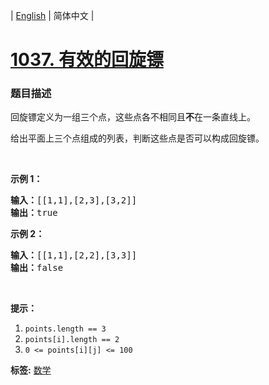 | [English](README_EN.md) | 简体中文 |

# [1037. 有效的回旋镖](https://leetcode-cn.com/problems/valid-boomerang)
 ### 题目描述
<p>回旋镖定义为一组三个点，这些点各不相同且<strong>不</strong>在一条直线上。</p>

<p>给出平面上三个点组成的列表，判断这些点是否可以构成回旋镖。</p>

<p>&nbsp;</p>

<p><strong>示例 1：</strong></p>

<pre><strong>输入：</strong>[[1,1],[2,3],[3,2]]
<strong>输出：</strong>true
</pre>

<p><strong>示例 2：</strong></p>

<pre><strong>输入：</strong>[[1,1],[2,2],[3,3]]
<strong>输出：</strong>false</pre>

<p>&nbsp;</p>

<p><strong>提示：</strong></p>

<ol>
	<li><code>points.length == 3</code></li>
	<li><code>points[i].length == 2</code></li>
	<li><code>0 &lt;= points[i][j] &lt;= 100</code></li>
</ol>

**标签:**  [数学](https://leetcode-cn.com/tag/math) 